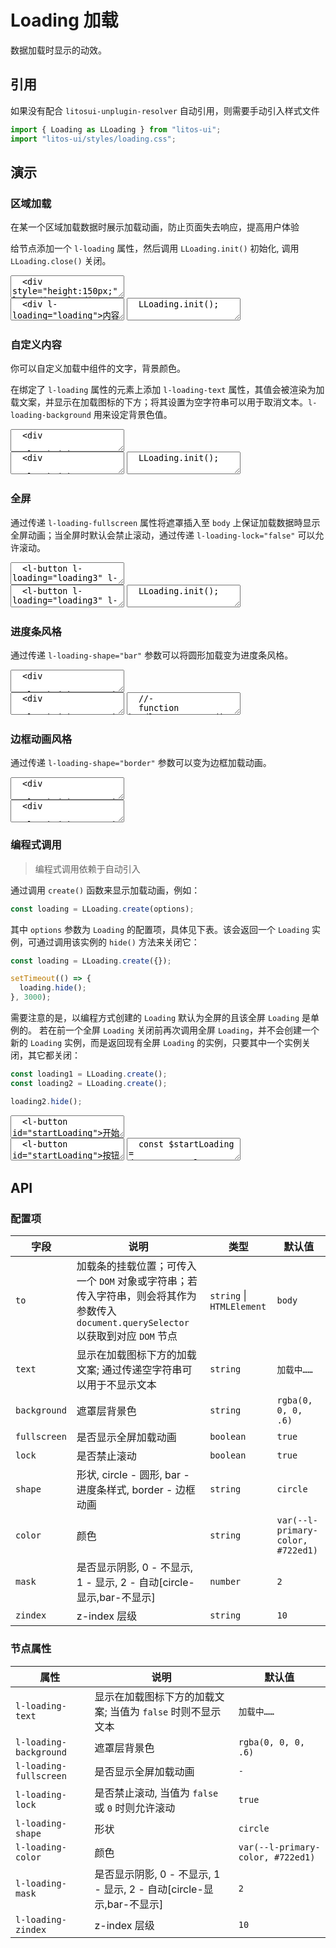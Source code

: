 # Loading 加载

数据加载时显示的动效。

## 引用

如果没有配合 `litosui-unplugin-resolver` 自动引用，则需要手动引入样式文件

```js
import { Loading as LLoading } from "litos-ui";
import "litos-ui/styles/loading.css";
```

## 演示

<script setup>
  import { onMounted, nextTick, onUnmounted } from 'vue';
  import Loading from '../../src/components/loading';
  import { on, off, $one } from 'ph-utils/dom';

  function handleLoading() {
    Loading.init('loading3');
    setTimeout(() => {
      Loading.close('loading3');
    }, 3000);
  }

  function handleStartLoading() {
    const loading = Loading.create();

    setTimeout(() => {
      loading.hide();
    }, 3000)
  }

  function handleStartBarLoading(e) {
    const id = e.target.getAttribute('data-loading');
    Loading.init(id);
  }

  function handleEndBarLoading(e) {
    const id = e.target.getAttribute('data-loading');
    Loading.close(id);
  }

  onMounted(() => {
    nextTick(() => {
      if (!import.meta.env.SSR) {
        Loading.init('loading1');
        Loading.init('loading2');
        Loading.init('loading5');
        on($one('[l-loading="loading3"]'), 'click', handleLoading);
        on($one('#startLoading'), 'click', handleStartLoading);
        on($one('#startBarLoading'), 'click', handleStartBarLoading);
        on($one('#endBarLoading'), 'click', handleEndBarLoading);
      }
    })
  });

  onUnmounted(() => {
    off($one('[l-loading="loading3"]'), 'click', handleLoading);
    off($one('#startLoading'), 'click', handleStartLoading);
    off($one('#startBarLoading'), 'click', handleStartBarLoading);
    off($one('#endBarLoading'), 'click', handleEndBarLoading);
  });
</script>

### 区域加载

在某一个区域加载数据时展示加载动画，防止页面失去响应，提高用户体验

给节点添加一个 `l-loading` 属性，然后调用 `LLoading.init()` 初始化, 调用 `LLoading.close()` 关闭。

<ClientOnly>
<l-code-preview>
<textarea lang="html">
  <div style="height:150px;" l-loading="loading1">内容加载区域</div>
</textarea>
<div class="source">
<textarea lang="html">
  <div l-loading="loading">内容加载区域</div>
</textarea>
<textarea source="js">
  LLoading.init();
</textarea>
</div>
</l-code-preview>
</ClientOnly>

### 自定义内容

你可以自定义加载中组件的文字，背景颜色。

在绑定了 `l-loading` 属性的元素上添加 `l-loading-text` 属性，其值会被渲染为加载文案，并显示在加载图标的下方；将其设置为空字符串可以用于取消文本。`l-loading-background` 用来设定背景色值。

<ClientOnly>
<l-code-preview>
<textarea lang="html">
  <div 
    style="height:150px;" 
    l-loading="loading2" 
    l-loading-text="loading……"
    l-loading-background="rgba(255, 255, 255, .9)"
  >
    内容加载区域
  </div>
</textarea>
<div class="source">
<textarea lang="html">
  <div 
    style="height:150px;" 
    l-loading="loading" 
    l-loading-text="loading……"
    l-loading-background="rgba(255, 255, 255, .9)"
  >
    内容加载区域
  </div>
</textarea>
<textarea source="js">
  LLoading.init();
</textarea>
</div>
</l-code-preview>
</ClientOnly>

### 全屏

通过传递 `l-loading-fullscreen` 属性将遮罩插入至 `body` 上保证加载数据時显示全屏动画；当全屏时默认会禁止滚动，通过传递 `l-loading-lock="false"` 可以允许滚动。

<ClientOnly>
<l-code-preview>
<textarea lang="html">
  <l-button l-loading="loading3" l-loading-fullscreen>加载</l-button>
</textarea>
<div class="source">
<textarea lang="html">
  <l-button l-loading="loading3" l-loading-fullscreen>加载</l-button>
</textarea>
<textarea lang="js">
  LLoading.init();
</textarea>
</div>
</l-code-preview>
</ClientOnly>

### 进度条风格

通过传递 `l-loading-shape="bar"` 参数可以将圆形加载变为进度条风格。

<ClientOnly>
<l-code-preview>
<textarea lang="html">
  <div 
    style="height:150px;border:1px solid #dedede;padding:5px;" 
    l-loading="loading4" 
    l-loading-shape="bar"
  >
    <l-button id="startBarLoading" data-loading="loading4">开始</l-button>
    <l-button id="endBarLoading" data-loading="loading4">结束</l-button>
  </div>
</textarea>
<div class="source">
<textarea lang="html">
  <div 
    style="height:150px;border:1px solid #dedede;padding:5px;" 
    l-loading="loading4" 
    l-loading-shape="bar"
  >
    <l-button id="startBarLoading" data-loading="loading4">开始</l-button>
    <l-button id="endBarLoading" data-loading="loading4">结束</l-button>
  </div>
</textarea>

<textarea lang="js">
  //-
  function handleStartBarLoading() {
    LLoading.init('loading5');
  }
  //-
  function handleEndBarLoading() {
    LLoading.close('loading5');
  }
  //-
  const $startBarLoading = document.getElementById('startBarLoading');
  const $endBarLoading = document.getElementById('endBarLoading');
  $startBarLoading.addEventListener('click', handleStartBarLoading);
  $endBarLoading.addEventListener('click', handleEndBarLoading);
</textarea>
</div>
</l-code-preview>
</ClientOnly>

### 边框动画风格

通过传递 `l-loading-shape="border"` 参数可以变为边框加载动画。

<ClientOnly>
<l-code-preview>
<textarea lang="html">
  <div 
    style="height:150px;border:1px solid #dedede;padding:5px;border-radius:5px" 
    l-loading="loading5"
    l-loading-shape="border"
  >
    内容加载区域
  </div>
</textarea>
<div class="source">
<textarea lang="html">
  <div 
    style="height:150px;border:1px solid #dedede;padding:5px;border-radius:5px" 
    l-loading="loading5" 
    l-loading-mask="1"
    l-loading-shape="border"
  >
    内容加载区域
  </div>
</textarea>
</div>
</l-code-preview>
</ClientOnly>

### 编程式调用

> 编程式调用依赖于自动引入

通过调用 `create()` 函数来显示加载动画，例如：

```js
const loading = LLoading.create(options);
```

其中 `options` 参数为 `Loading` 的配置项，具体见下表。该会返回一个 `Loading` 实例，可通过调用该实例的 `hide()` 方法来关闭它：

```js
const loading = LLoading.create({});

setTimeout(() => {
  loading.hide();
}, 3000);
```

需要注意的是，以编程方式创建的 `Loading` 默认为全屏的且该全屏 `Loading` 是单例的。 若在前一个全屏 `Loading` 关闭前再次调用全屏 `Loading`，并不会创建一个新的 `Loading` 实例，而是返回现有全屏 `Loading` 的实例，只要其中一个实例关闭，其它都关闭：

```js
const loading1 = LLoading.create();
const loading2 = LLoading.create();

loading2.hide();
```

<ClientOnly>
<l-code-preview>
<textarea lang="html">
  <l-button id="startLoading">开始</l-button>
</textarea>
<div class="source">
<textarea lang="html">
  <l-button id="startLoading">按钮</l-button>
</textarea>
<textarea lang="js">
  const $startLoading = document.getElementById('startLoading');
  $startLoading.addEventListener('click', () => {
    const loading = LLoading.create();
    setTimeout(() => {
      loading.hide();
    }, 3000);
  });
</textarea>
</div>
</l-code-preview>
</ClientOnly>

## API

### 配置项

<!-- prettier-ignore -->
| 字段 | 说明 | 类型 | 默认值 |
| --- | --- | --- | --- |
| `to` | 加载条的挂载位置；可传入一个 `DOM` 对象或字符串；若传入字符串，则会将其作为参数传入 `document.querySelector` 以获取到对应 `DOM` 节点 | `string` \| `HTMLElement` | `body` |
| `text` | 显示在加载图标下方的加载文案; 通过传递空字符串可以用于不显示文本 | `string` | `加载中……` |
| `background` | 遮罩层背景色 | `string` | `rgba(0, 0, 0, .6)` |
| `fullscreen` | 是否显示全屏加载动画 | `boolean` | `true` |
| `lock` | 是否禁止滚动 | `boolean` | `true` |
| `shape` | 形状, circle - 圆形, bar - 进度条样式, border - 边框动画 | `string` | `circle` |
| `color` | 颜色 | `string` | `var(--l-primary-color, #722ed1)` |
| `mask` | 是否显示阴影, 0 - 不显示, 1 - 显示, 2 - 自动[circle-显示,bar-不显示] | `number` | `2` |
| `zindex` | z-index 层级 | `string` | `10` |

### 节点属性

<!-- prettier-ignore -->
| 属性 | 说明 | 默认值 |
| --- | --- | --- |
| `l-loading-text` | 显示在加载图标下方的加载文案; 当值为 `false` 时则不显示文本 | `加载中……` |
| `l-loading-background` | 遮罩层背景色 | `rgba(0, 0, 0, .6)` |
| `l-loading-fullscreen` | 是否显示全屏加载动画 | `-` |
| `l-loading-lock` | 是否禁止滚动, 当值为 `false` 或 `0` 时则允许滚动 | `true` |
| `l-loading-shape` | 形状 | `circle` |
| `l-loading-color` | 颜色 | `var(--l-primary-color, #722ed1)` |
| `l-loading-mask` | 是否显示阴影, 0 - 不显示, 1 - 显示, 2 - 自动[circle-显示,bar-不显示] | `2` |
| `l-loading-zindex` | z-index 层级 | `10` |

